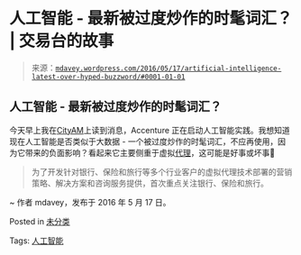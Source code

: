 <!--yml

category: 未分类

date: 2024-05-18 05:32:03

-->

# 人工智能 - 最新被过度炒作的时髦词汇？ | 交易台的故事

> 来源：[`mdavey.wordpress.com/2016/05/17/artificial-intelligence-latest-over-hyped-buzzword/#0001-01-01`](https://mdavey.wordpress.com/2016/05/17/artificial-intelligence-latest-over-hyped-buzzword/#0001-01-01)

## 人工智能 - 最新被过度炒作的时髦词汇？

今天早上我在[CityAM](http://www.cityam.com/241194/accentures-launching-an-artificial-intelligence-practice-with-ipsofts-amelia)上读到消息，Accenture 正在启动人工智能实践。我想知道现在人工智能是否类似于大数据 - 一个被过度炒作的时髦词汇，不应再使用，因为它带来的负面影响？看起来它主要侧重于虚拟[代理](https://newsroom.accenture.com/news/accenture-and-ipsoft-launch-accenture-amelia-practice-to-help-organizations-accelerate-adoption-of-artificial-intelligence.htm)，这可能是好事或坏事🙂

> 为了开发针对银行、保险和旅行等多个行业客户的虚拟代理技术部署的营销策略、解决方案和咨询服务提供，首次重点关注银行、保险和旅行。

~ 作者 mdavey，发布于 2016 年 5 月 17 日。

Posted in [未分类](https://mdavey.wordpress.com/category/uncategorized/)

Tags: [人工智能](https://mdavey.wordpress.com/tag/ai/)
